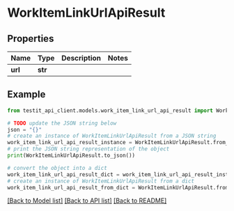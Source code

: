 # WorkItemLinkUrlApiResult


## Properties

Name | Type | Description | Notes
------------ | ------------- | ------------- | -------------
**url** | **str** |  | 

## Example

```python
from testit_api_client.models.work_item_link_url_api_result import WorkItemLinkUrlApiResult

# TODO update the JSON string below
json = "{}"
# create an instance of WorkItemLinkUrlApiResult from a JSON string
work_item_link_url_api_result_instance = WorkItemLinkUrlApiResult.from_json(json)
# print the JSON string representation of the object
print(WorkItemLinkUrlApiResult.to_json())

# convert the object into a dict
work_item_link_url_api_result_dict = work_item_link_url_api_result_instance.to_dict()
# create an instance of WorkItemLinkUrlApiResult from a dict
work_item_link_url_api_result_from_dict = WorkItemLinkUrlApiResult.from_dict(work_item_link_url_api_result_dict)
```
[[Back to Model list]](../README.md#documentation-for-models) [[Back to API list]](../README.md#documentation-for-api-endpoints) [[Back to README]](../README.md)


